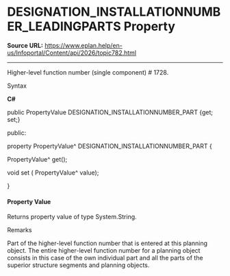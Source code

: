 # DESIGNATION_INSTALLATIONNUMBER_LEADINGPARTS Property

**Source URL:** https://www.eplan.help/en-us/Infoportal/Content/api/2026/topic782.html

---

Higher-level function number (single component) # 1728.

Syntax

**C#**



public PropertyValue DESIGNATION_INSTALLATIONNUMBER_PART {get; set;}

public:

property PropertyValue^ DESIGNATION_INSTALLATIONNUMBER_PART {

   PropertyValue^ get();

   void set (    PropertyValue^ value);

}


#### Property Value

Returns property value of type System.String.

Remarks

Part of the higher-level function number that is entered at this planning object. The entire higher-level function number for a planning object consists in this case of the own individual part and all the parts of the superior structure segments and planning objects.
